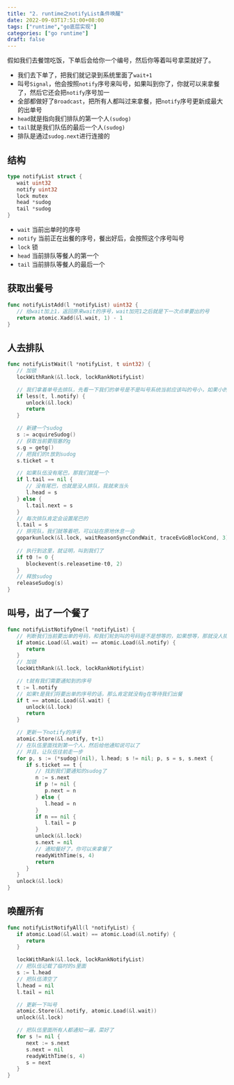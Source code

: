 ```yaml
---
title: "2. runtime之notifyList条件唤醒"
date: 2022-09-03T17:51:00+08:00
tags: ["runtime","go底层实现"]
categories: ["go runtime"]
draft: false
---
```


假如我们去餐馆吃饭，下单后会给你一个编号，然后你等着叫号拿菜就好了。

- 我们去下单了，把我们就记录到系统里面了`wait+1`
- 叫号`Signal`，他会按照`notify`序号来叫号，如果叫到你了，你就可以来拿餐了，然后它还会把`notify`序号加一
- 全部都做好了`Broadcast`，把所有人都叫过来拿餐，把`notify`序号更新成最大的出单号
- `head`就是指向我们排队的第一个人`(sudog)`
- `tail`就是我们队伍的最后一个人`(sudog)`
- 排队是通过`sudog.next`进行连接的

## 结构

```go
type notifyList struct {
   wait uint32
   notify uint32
   lock mutex
   head *sudog
   tail *sudog
}
```

- `wait` 当前出单时的序号
- `notify` 当前正在出餐的序号，餐出好后，会按照这个序号叫号
- `lock` 锁
- `head` 当前排队等餐人的第一个
- `tail` 当前排队等餐人的最后一个

## 获取出餐号

```go
func notifyListAdd(l *notifyList) uint32 {
   // 给wait加上1，返回原来wait的序号，wait加完1之后就是下一次点单要出的号
   return atomic.Xadd(&l.wait, 1) - 1
}
```

## 人去排队

```go
func notifyListWait(l *notifyList, t uint32) {
   // 加锁
   lockWithRank(&l.lock, lockRankNotifyList)

   // 我们拿着单号去排队，先看一下我们的单号是不是叫号系统当前应该叫的号小，如果小的话，肯定叫不到我们，我们走就好了
   if less(t, l.notify) {
      unlock(&l.lock)
      return
   }

   // 新建一个sudog
   s := acquireSudog()
   // 获取当前要阻塞的g
   s.g = getg()
   // 把我们的t放到sudog
   s.ticket = t

   // 如果队伍没有尾巴，那我们就是一个
   if l.tail == nil {
      // 没有尾巴，也就是没人排队，我就来当头
      l.head = s
   } else {
      l.tail.next = s
   }
   // 每次排队肯定会设置尾巴的
   l.tail = s
   // 排完队，我们就等着吧，可以站在原地休息一会
   goparkunlock(&l.lock, waitReasonSyncCondWait, traceEvGoBlockCond, 3)
   
   // 执行到这里，就证明，叫到我们了
   if t0 != 0 {
      blockevent(s.releasetime-t0, 2)
   }
   // 释放sudog
   releaseSudog(s)
}
```

## 叫号，出了一个餐了

```go
func notifyListNotifyOne(l *notifyList) {
   // 判断我们当前要出单的号码，和我们轮到叫的号码是不是想等的，如果想等，那就没人排队，就没有单子在做
   if atomic.Load(&l.wait) == atomic.Load(&l.notify) {
      return
   }
   // 加锁
   lockWithRank(&l.lock, lockRankNotifyList)

   // t就有我们需要通知到的序号
   t := l.notify
   // 如果t是我们将要出单的序号的话，那么肯定就没有g在等待我们出餐
   if t == atomic.Load(&l.wait) {
      unlock(&l.lock)
      return
   }

   // 更新一下notify的序号
   atomic.Store(&l.notify, t+1)
   // 在队伍里面找到第一个人，然后给他通知说可以了
   // 并且，让队伍往前走一步
   for p, s := (*sudog)(nil), l.head; s != nil; p, s = s, s.next {
      if s.ticket == t {
         // 找到我们要通知的sudog了
         n := s.next
         if p != nil {
            p.next = n
         } else {
            l.head = n
         }
         if n == nil {
            l.tail = p
         }
         unlock(&l.lock)
         s.next = nil
         // 通知餐好了，你可以来拿餐了
         readyWithTime(s, 4)
         return
      }
   }
   unlock(&l.lock)
}
```

## 唤醒所有

```go
func notifyListNotifyAll(l *notifyList) {
   if atomic.Load(&l.wait) == atomic.Load(&l.notify) {
      return
   }

   lockWithRank(&l.lock, lockRankNotifyList)
   // 把队伍记载了临时的s里面
   s := l.head
   // 把队伍清空了
   l.head = nil
   l.tail = nil

   // 更新一下叫号
   atomic.Store(&l.notify, atomic.Load(&l.wait))
   unlock(&l.lock)

   // 把队伍里面所有人都通知一遍，菜好了
   for s != nil {
      next := s.next
      s.next = nil
      readyWithTime(s, 4)
      s = next
   }
}
```